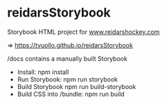 # reidarsStorybook
Storybook HTML project for www.reidarshockey.com

=> https://tvuollo.github.io/reidarsStorybook

/docs contains a manually built Storybook

- Install: npm install
- Run Storybook: npm run storybook
- Build Storybook npm run build-storybook
- Build CSS into /bundle: npm run build
